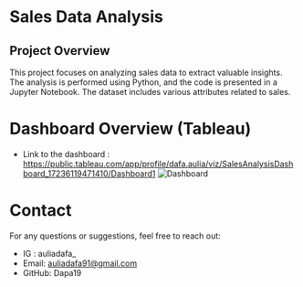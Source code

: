 # Sales Data Analysis
## Project Overview
This project focuses on analyzing sales data to extract valuable insights. The analysis is performed using Python, and the code is presented in a Jupyter Notebook. The dataset includes various attributes related to sales.

# Dashboard Overview (Tableau)
- Link to the dashboard : https://public.tableau.com/app/profile/dafa.aulia/viz/SalesAnalysisDashboard_17236119471410/Dashboard1
![Dashboard](https://github.com/user-attachments/assets/c5f5817f-a631-4559-a8d5-ddfd5c94aceb)

# Contact
For any questions or suggestions, feel free to reach out:

- IG : auliadafa_
- Email: auliadafa91@gmail.com
- GitHub: Dapa19
